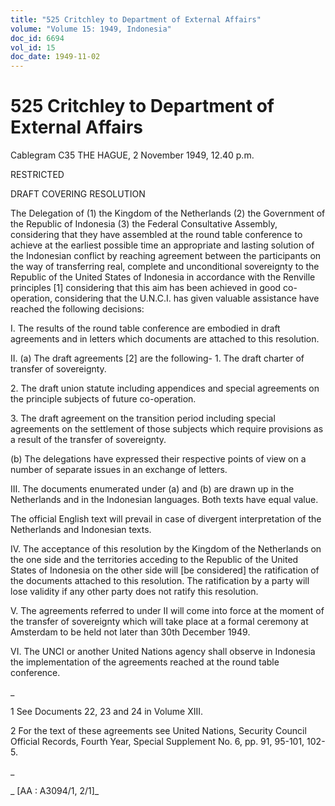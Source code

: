 ```yaml
---
title: "525 Critchley to Department of External Affairs"
volume: "Volume 15: 1949, Indonesia"
doc_id: 6694
vol_id: 15
doc_date: 1949-11-02
---
```


# 525 Critchley to Department of External Affairs

Cablegram C35 THE HAGUE, 2 November 1949, 12.40 p.m.

RESTRICTED

DRAFT COVERING RESOLUTION

The Delegation of (1) the Kingdom of the Netherlands (2) the Government of the Republic of Indonesia (3) the Federal Consultative Assembly, considering that they have assembled at the round table conference to achieve at the earliest possible time an appropriate and lasting solution of the Indonesian conflict by reaching agreement between the participants on the way of transferring real, complete and unconditional sovereignty to the Republic of the United States of Indonesia in accordance with the Renville principles [1] considering that this aim has been achieved in good co-operation, considering that the U.N.C.I. has given valuable assistance have reached the following decisions:

I. The results of the round table conference are embodied in draft agreements and in letters which documents are attached to this resolution.

II. (a) The draft agreements [2] are the following- 1. The draft charter of transfer of sovereignty.

2\. The draft union statute including appendices and special agreements on the principle subjects of future co-operation.

3\. The draft agreement on the transition period including special agreements on the settlement of those subjects which require provisions as a result of the transfer of sovereignty.

(b) The delegations have expressed their respective points of view on a number of separate issues in an exchange of letters.

III. The documents enumerated under (a) and (b) are drawn up in the Netherlands and in the Indonesian languages. Both texts have equal value.

The official English text will prevail in case of divergent interpretation of the Netherlands and Indonesian texts.

IV. The acceptance of this resolution by the Kingdom of the Netherlands on the one side and the territories acceding to the Republic of the United States of Indonesia on the other side will [be considered] the ratification of the documents attached to this resolution. The ratification by a party will lose validity if any other party does not ratify this resolution.

V. The agreements referred to under II will come into force at the moment of the transfer of sovereignty which will take place at a formal ceremony at Amsterdam to be held not later than 30th December 1949.

VI. The UNCI or another United Nations agency shall observe in Indonesia the implementation of the agreements reached at the round table conference.

_

1 See Documents 22, 23 and 24 in Volume XIII.

2 For the text of these agreements see United Nations, Security Council Official Records, Fourth Year, Special Supplement No. 6, pp. 91, 95-101, 102-5.

_

_ [AA : A3094/1, 2/1]_
